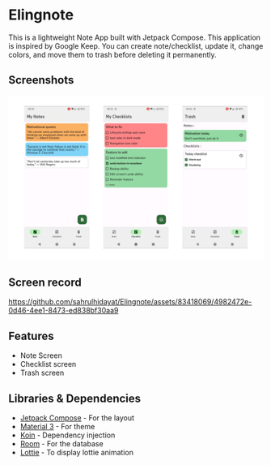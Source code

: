# Elingnote
This is a lightweight Note App built with Jetpack Compose. This application is inspired by Google Keep.
You can create note/checklist, update it, change colors, and move them to trash before deleting it permanently.

## Screenshots
![ScreenShot](/preview/screenshot_1.png)

## Screen record
https://github.com/sahrulhidayat/Elingnote/assets/83418069/4982472e-0d46-4ee1-8473-ed838bf30aa9

## Features
- Note Screen
- Checklist screen
- Trash screen

## Libraries & Dependencies
* [Jetpack Compose](https://developer.android.com/jetpack/compose) - For the layout
* [Material 3](https://m3.material.io/) - For theme
* [Koin](https://insert-koin.io/) - Dependency injection
* [Room](https://developer.android.com/training/data-storage/room) - For the database
* [Lottie](https://github.com/airbnb/lottie-android) - To display lottie animation
